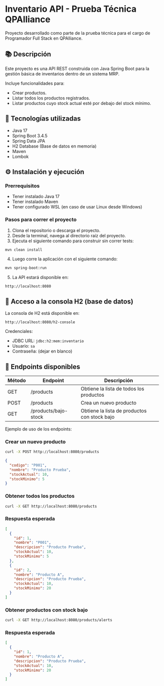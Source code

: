 # Inventario API - Prueba Técnica QPAlliance

Proyecto desarrollado como parte de la prueba técnica para el cargo de Programador Full Stack en QPAlliance.

## 📚 Descripción

Este proyecto es una API REST construida con Java Spring Boot para la gestión básica de inventarios dentro de un sistema MRP.

Incluye funcionalidades para:

- Crear productos.
- Listar todos los productos registrados.
- Listar productos cuyo stock actual esté por debajo del stock mínimo.

## 🚀 Tecnologías utilizadas

- Java 17
- Spring Boot 3.4.5
- Spring Data JPA
- H2 Database (Base de datos en memoria)
- Maven
- Lombok

## ⚙️ Instalación y ejecución

### Prerrequisitos

- Tener instalado Java 17
- Tener instalado Maven
- Tener configurado WSL (en caso de usar Linux desde Windows)

### Pasos para correr el proyecto

1. Clona el repositorio o descarga el proyecto.
2. Desde la terminal, navega al directorio raíz del proyecto.
3. Ejecuta el siguiente comando para construir sin correr tests:

```bash
mvn clean install
```

4. Luego corre la aplicación con el siguiente comando:

```bash
mvn spring-boot:run
```
5. La API estará disponible en:

```
http://localhost:8080
```

## 💾 Acceso a la consola H2 (base de datos)

La consola de H2 está disponible en:

```
http://localhost:8080/h2-console
```

Credenciales:
- JDBC URL: `jdbc:h2:mem:inventario`
- Usuario: `sa`
- Contraseña: (dejar en blanco)

## 📌 Endpoints disponibles 
| Método | Endpoint                | Descripción                                         |
|--------|-------------------------|-----------------------------------------------------|
| GET    | /products               | Obtiene la lista de todos los productos             |
| POST   | /products               | Crea un nuevo producto                              |
| GET    | /products/bajo-stock    | Obtiene la lista de productos con stock bajo        |

Ejemplo de uso de los endpoints:

### Crear un nuevo producto

```bash
curl -X POST http://localhost:8080/products
```
```json
{
  "codigo": "P001",
  "nombre": "Producto Prueba",
  "stockActual": 10,
  "stockMinimo": 5
}
```

### Obtener todos los productos

```bash
curl -X GET http://localhost:8080/products
```
### Respuesta esperada

```json
[
  {
    "id": 1,
    "nombre": "P001",
    "descripcion": "Producto Prueba",
    "stockActual": 10,
    "stockMinimo": 5
  },
  {
    "id": 2,
    "nombre": "Producto A",
    "descripcion": "Producto Prueba",
    "stockActual": 10,
    "stockMinimo": 20
  }
]
```

### Obtener productos con stock bajo

```bash
curl -X GET http://localhost:8080/products/alerts
```
### Respuesta esperada

```json
[
  {
    "id": 1,
    "nombre": "Producto A",
    "descripcion": "Producto Prueba",
    "stockActual": 10,
    "stockMinimo": 20
  }
]